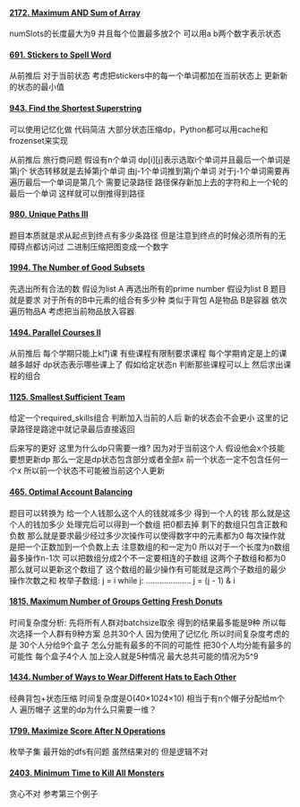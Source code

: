 #### [2172. Maximum AND Sum of Array](https://leetcode.cn/problems/maximum-and-sum-of-array/)
numSlots的长度最大为9 并且每个位置最多放2个 可以用a b两个数字表示状态 

#### [691. Stickers to Spell Word](https://leetcode.cn/problems/stickers-to-spell-word/)
从前推后
对于当前状态 考虑把stickers中的每一个单词都加在当前状态上 更新新的状态的最小值

#### [943. Find the Shortest Superstring](https://leetcode.cn/problems/find-the-shortest-superstring/)
可以使用记忆化做 代码简洁
大部分状态压缩dp，Python都可以用cache和frozenset来实现

从前推后
旅行商问题 假设有n个单词 dp[i][j]表示选取i个单词并且最后一个单词是第j个 状态转移就是去掉第j个单词 由j-1个单词推到第j个单词 对于j-1个单词需要再遍历最后一个单词是第几个 
需要记录路径 路径保存新加上去的字符和上一个轮的最后一个单词 这样就可以倒推得到路径 

#### [980. Unique Paths III](https://leetcode.cn/problems/unique-paths-iii/)
题目本质就是求从起点到终点有多少条路径 但是注意到终点的时候必须所有的无障碍点都访问过 二进制压缩把图变成一个数字

#### [1994. The Number of Good Subsets](https://leetcode.cn/problems/the-number-of-good-subsets/)
先选出所有合法的数 假设为list A
再选出所有的prime number 假设为list B
题目就是要求 对于所有的B中元素的组合有多少种 
类似于背包 A是物品 B是容器 
依次遍历物品A 考虑把当前物品放入容器 

#### [1494. Parallel Courses II](https://leetcode.cn/problems/parallel-courses-ii/)
从前推后
每个学期只能上k门课 有些课程有限制要求课程 每个学期肯定是上的课越多越好 
dp状态表示哪些课上了 假如给定状态n 判断那些课程可以上 然后求出课程的组合 

#### [1125. Smallest Sufficient Team](https://leetcode.cn/problems/smallest-sufficient-team/)
给定一个required_skills组合 判断加入当前的人后 新的状态会不会更小 这里的记录路径是路途中就记录最后直接返回

后来写的更好 这里为什么dp只需要一维? 因为对于当前这个人 假设他会x个技能 要想更新dp 那么一定是dp状态包含部分或者全部x 前一个状态一定不包含任何一个x 所以前一个状态不可能被当前这个人更新

#### [465. Optimal Account Balancing](https://leetcode.cn/problems/optimal-account-balancing/)
题目可以转换为 给一个人钱那么这个人的钱就减多少 得到一个人的钱 那么就是这个人的钱加多少 处理完后可以得到一个数组 把0都去掉 剩下的数组只包含正数和负数 那么就是要求最少经过多少次操作可以使得数字中的元素都为0 每次操作就是把一个正数加到一个负数上去 注意数组的和一定为0 所以对于一个长度为n数组 最多操作n-1次 可以把数组分成2个不一定要相连的子数组 这两个子数组和都为0 那么就可以更新这个数组了 这个数组的最少操作有可能就是这两个子数组的最少操作次数之和 
枚举子数组: 
j = i
while j:
     ....................
     j = (j - 1) & i

#### [1815. Maximum Number of Groups Getting Fresh Donuts](https://leetcode.cn/problems/maximum-number-of-groups-getting-fresh-donuts/)
时间复杂度分析:
先将所有人群对batchsize取余 得到的结果最多能是9种 所以每次选择一个人群有9种方案 总共30个人 因为使用了记忆化 所以时间复杂度考虑的是 30个人分给9个盒子 怎么分能有最多的不同的可能性 把30个人均分能有最多的可能性 每个盒子4个人 加上没人就是5种情况 最大总共可能的情况为5^9  

#### [1434. Number of Ways to Wear Different Hats to Each Other](https://leetcode.cn/problems/number-of-ways-to-wear-different-hats-to-each-other/)
经典背包+状态压缩 时间复杂度是O(40×1024×10)
相当于有n个帽子分配给m个人 遍历帽子  这里的dp为什么只需要一维？



#### [1799. Maximize Score After N Operations](https://leetcode.cn/problems/maximize-score-after-n-operations/)
枚举子集  最开始的dfs有问题 虽然结果对的 但是逻辑不对

#### [2403. Minimum Time to Kill All Monsters](https://leetcode.cn/problems/minimum-time-to-kill-all-monsters/)
贪心不对 参考第三个例子 
<!--stackedit_data:
eyJoaXN0b3J5IjpbLTE1MDYzMDgyMjIsLTExODkxMjU2NDUsMT
k2NTg4NzQyNSw0NTg3MTk3NTMsLTExMDQ5NTkwXX0=
-->